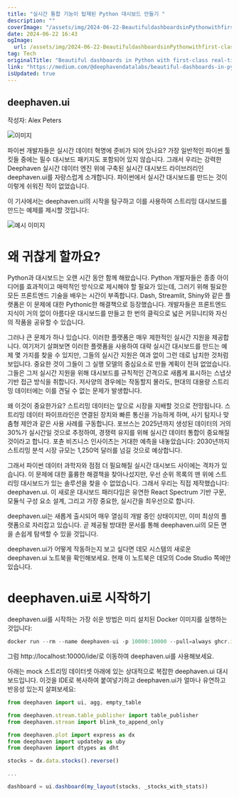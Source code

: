 ```yaml
---
title: "실시간 통합 기능이 탑재된 Python 대시보드 만들기 "
description: ""
coverImage: "/assets/img/2024-06-22-BeautifuldashboardsinPythonwithfirst-classreal-timeintegration_0.png"
date: 2024-06-22 16:43
ogImage: 
  url: /assets/img/2024-06-22-BeautifuldashboardsinPythonwithfirst-classreal-timeintegration_0.png
tag: Tech
originalTitle: "Beautiful dashboards in Python with first-class real-time integration"
link: "https://medium.com/@deephavendatalabs/beautiful-dashboards-in-python-with-first-class-real-time-integration-cd3a4d9ed807"
isUpdated: true
---
```






## deephaven.ui

작성자: Alex Peters

![이미지](/assets/img/2024-06-22-BeautifuldashboardsinPythonwithfirst-classreal-timeintegration_0.png)

파이썬 개발자들은 실시간 데이터 혁명에 준비가 되어 있나요? 가장 일반적인 파이썬 툴킷들 중에는 필수 대시보드 패키지도 포함되어 있지 않습니다. 그래서 우리는 강력한 Deephaven 실시간 데이터 엔진 위에 구축된 실시간 대시보드 라이브러리인 deephaven.ui를 자랑스럽게 소개합니다. 파이썬에서 실시간 대시보드를 만드는 것이 이렇게 쉬워진 적이 없었습니다.

<div class="content-ad"></div>

이 기사에서는 deephaven.ui의 시작을 탐구하고 이를 사용하여 스트리밍 대시보드를 만드는 예제를 제시할 것입니다:

![예시 이미지](https://miro.medium.com/v2/resize:fit:1400/1*4bXAHvIHjwx2tT-X1i27FQ.gif)

# 왜 귀찮게 할까요?

Python과 대시보드는 오랜 시간 동안 함께 해왔습니다. Python 개발자들은 종종 아이디어를 효과적이고 매력적인 방식으로 제시해야 할 필요가 있는데, 그러기 위해 필요한 모든 프론트엔드 기술을 배우는 시간이 부족합니다. Dash, Streamlit, Shiny와 같은 플랫폼은 이 문제에 대한 Pythonic한 해결책으로 등장했습니다. 개발자들은 프론트엔드 지식이 거의 없이 아름다운 대시보드를 만들고 한 번의 클릭으로 넓은 커뮤니티와 자신의 작품을 공유할 수 있습니다.

<div class="content-ad"></div>

그러나 큰 문제가 하나 있습니다. 이러한 플랫폼은 매우 제한적인 실시간 지원을 제공합니다. 여기저기 살펴보면 이러한 플랫폼을 사용하여 대략 실시간 대시보드를 만드는 예제 몇 가지를 찾을 수 있지만, 그들의 실시간 지원은 여과 없이 그런 데로 납치한 것처럼 보입니다. 중요한 것이 그들이 그 실행 모델의 중심요소로 만들 계획이 전혀 없었습니다. 그들은 그저 실시간 지원을 위해 대시보드를 규칙적인 간격으로 새롭게 표시하는 스냅샷 기반 접근 방식을 취합니다. 저사양의 경우에는 작동할지 몰라도, 현대의 대용량 스트리밍 데이터에는 이를 견딜 수 없는 문제가 발생합니다.

왜 이것이 중요한가요? 스트리밍 데이터는 앞으로 시장을 지배할 것으로 전망됩니다. 스트리밍 데이터 파이프라인은 연결된 장치와 빠른 통신을 가능하게 하며, 사기 탐지나 맞춤형 제안과 같은 사용 사례를 구동합니다. 포브스는 2025년까지 생성된 데이터의 거의 30%가 실시간일 것으로 추정하여, 경쟁력 유지를 위해 실시간 데이터 통합이 중요해질 것이라고 합니다. 포츈 비즈니스 인사이츠는 거대한 예측을 내놓았습니다: 2030년까지 스트리밍 분석 시장 규모는 1,250억 달러를 넘길 것으로 예상합니다.

그래서 파이썬 데이터 과학자와 점점 더 필요해질 실시간 대시보드 사이에는 격차가 있습니다. 이 문제에 대한 훌륭한 해결책을 찾아나섰지만, 우선 순위 목록의 맨 위에 스트리밍 대시보드가 있는 솔루션을 찾을 수 없었습니다. 그래서 우리는 직접 제작했습니다: deephaven.ui. 이 새로운 대시보드 패러다임은 유연한 React Spectrum 기반 구문, 모듈식 구성 요소 설계, 그리고 가장 중요한, 실시간을 최우선으로 합니다.

deephaven.ui는 새롭게 출시되어 매우 열심히 개발 중인 상태이지만, 이미 최상의 플랫폼으로 자리잡고 있습니다. 곧 제공될 방대한 문서를 통해 deephaven.ui의 모든 면을 손쉽게 탐색할 수 있을 것입니다.

<div class="content-ad"></div>

deephaven.ui가 어떻게 작동하는지 보고 싶다면 데모 시스템의 새로운 deephaven.ui 노트북을 확인해보세요. 현재 이 노트북은 데모의 Code Studio 쪽에만 있습니다.

# deephaven.ui로 시작하기

deephaven.ui를 시작하는 가장 쉬운 방법은 미리 설치된 Docker 이미지를 실행하는 것입니다:

```js
docker run --rm --name deephaven-ui -p 10000:10000 --pull=always ghcr.io/deephaven/server-ui:latest
```

<div class="content-ad"></div>

그럼 http://localhost:10000/ide/로 이동하여 deephaven.ui를 사용해보세요.

아래는 mock 스트리밍 데이터셋 아래에 있는 상대적으로 복잡한 deephaven.ui 대시보드입니다. 이것을 IDE로 복사하여 붙여넣기하고 deephaven.ui가 얼마나 유연하고 반응성 있는지 살펴보세요:

```js
from deephaven import ui, agg, empty_table

from deephaven.stream.table_publisher import table_publisher
from deephaven.stream import blink_to_append_only

from deephaven.plot import express as dx
from deephaven import updateby as uby
from deephaven import dtypes as dht

stocks = dx.data.stocks().reverse()

...

dashboard = ui.dashboard(my_layout(stocks, _stocks_with_stats))
```